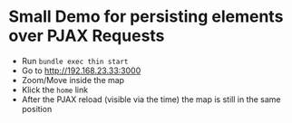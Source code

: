 # Small Demo for persisting elements over PJAX Requests

* Run `bundle exec thin start`
* Go to http://192.168.23.33:3000
* Zoom/Move inside the map
* Klick the `home` link
* After the PJAX reload (visible via the time) the map is still in the same position
